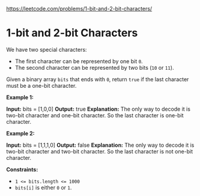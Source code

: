 https://leetcode.com/problems/1-bit-and-2-bit-characters/ 
 # 1-bit and 2-bit Characters 

  We have two special characters:

*   The first character can be represented by one bit `0`.
*   The second character can be represented by two bits (`10` or `11`).

Given a binary array `bits` that ends with `0`, return `true` if the last character must be a one-bit character.

**Example 1:**

**Input:** bits = \[1,0,0\]
**Output:** true
**Explanation:** The only way to decode it is two-bit character and one-bit character.
So the last character is one-bit character.

**Example 2:**

**Input:** bits = \[1,1,1,0\]
**Output:** false
**Explanation:** The only way to decode it is two-bit character and two-bit character.
So the last character is not one-bit character.

**Constraints:**

*   `1 <= bits.length <= 1000`
*   `bits[i]` is either `0` or `1`.